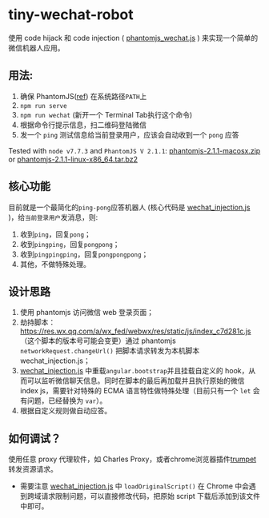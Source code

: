 # tiny-wechat-robot
使用 code hijack 和 code injection ( [phantomjs_wechat.js](src/phantomjs_wechat.js) ) 来实现一个简单的微信机器人应用。

## 用法:
1. 确保 PhantomJS([ref](http://phantomjs.org/api/webpage/handler/on-resource-requested.html)) 在系统路径`PATH`上 
2. `npm run serve`
3. `npm run wechat` (新开一个 Terminal Tab执行这个命令)
4. 根据命令行提示信息，扫二维码登陆微信
5. 发一个 `ping` 测试信息给当前登录用户，应该会自动收到一个 `pong` 应答

Tested with `node v7.7.3` and `PhantomJS V 2.1.1`: [phantomjs-2.1.1-macosx.zip ](https://npm.taobao.org/mirrors/phantomjs/phantomjs-2.1.1-macosx.zip) or [phantomjs-2.1.1-linux-x86_64.tar.bz2  ](https://npm.taobao.org/mirrors/phantomjs/phantomjs-2.1.1-linux-x86_64.tar.bz2)

## 核心功能
目前就是一个最简化的`ping-pong`应答机器人 (核心代码是 [wechat_injection.js](src/wechat_injection.js) )，给`当前登录用户`发消息，则: 
1. 收到`ping`，回复`pong`；
2. 收到`pingping`，回复`pongpong`；
3. 收到`pingpingping`，回复`pongpongpong`；
4. 其他，不做特殊处理。

## 设计思路
1. 使用 phantomjs 访问微信 web 登录页面；
2. 劫持脚本： https://res.wx.qq.com/a/wx_fed/webwx/res/static/js/index_c7d281c.js （这个脚本的版本号可能会变更）通过 phantomjs `networkRequest.changeUrl()` 把脚本请求转发为本机脚本 wechat_injection.js；
3. [wechat_injection.js](src/wechat_injection.js) 中重载`angular.bootstrap`并且挂载自定义的 hook，从而可以监听微信聊天信息。同时在脚本的最后再加载并且执行原始的微信 index js，需要针对特殊的 ECMA 语言特性做特殊处理（目前只有一个 `let` 会有问题，已经替换为 `var`）。
4. 根据自定义规则做自动应答。

## 如何调试？
使用任意 proxy 代理软件，如 Charles Proxy，或者chrome浏览器插件[trumpet](https://chrome.google.com/webstore/detail/trumpet/cflekmkldaldnelemkkldoaedapbkmog) 转发资源请求。
- 需要注意 [wechat_injection.js](src/wechat_injection.js) 中 `loadOriginalScript()` 在 Chrome 中会遇到跨域请求限制问题，可以直接修改代码，把原始 script 下载后添加到该文件中即可。 
